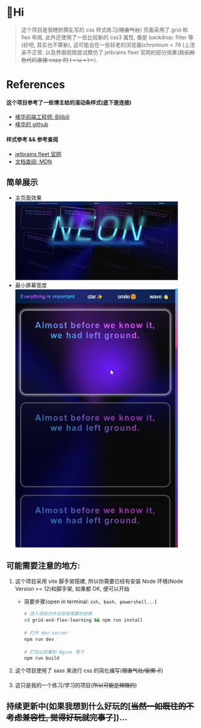 # 👋Hi

> 这个项目是我瞎折腾乱写的 css 样式练习(~~理直气壮~~)
> 页面采用了 grid 和 flex 布局, 此外还使用了一些比较新的 css3 属性, 像是 backdrop: filter 等(好吧, 其实也不算新), 这可能会在一些较老的浏览器(chromium \< 76 )上渲染不正常. 以及界面视图尝试模仿了 jetbrains fleet 官网的部分效果(~~其实颜色代码直接 copy 的 ( •̀ ω •́ )✧~~).

# References

#### 这个项目参考了一些博主给的滚动条样式(底下是连接)

- [峰华前端工程师: Bilibili](https://space.bilibili.com/302954484)
- [峰华的 github](https://github.com/zxuqian/html-css-examples)

#### 样式参考 && 参考查阅

- [jetbrains fleet 官网](https://www.jetbrains.com/zh-cn/fleet/)
- [文档查阅: MDN](https://developer.mozilla.org)

## 简单展示

- 主页面效果
  <img src=".assets/major-screen.png" alt="图片好像没加载出来🥲" width="90%" />
- 最小屏幕宽度
  <img src=".assets/min-width-effect.png" alt="图片好像没加载出来🥲" width="90%" />

## 可能需要注意的地方:

1. 这个项目采用 vite 脚手架搭建, 所以你需要已经有安装 Node 环境(Node Version >= 12)和脚手架, 如果都 OK, 便可以开始

   - 简要步骤(open in terminal: `zsh, bash, powershell...`)

     ```sh
     # 进入项目内并且安装需要的依赖
     cd grid-and-flex-learning && npm run install

     # 打开 dev-server
     npm run dev

     # 打包以部署到 Nginx 等下
     npm run build
     ```

2. 这个项目使用了 sass 来进行 css 的简化编写(~~理直气壮/偷懒 ✌️~~)
3. 这只是我的一个练习/学习的项目(~~所以可能是辣眼的~~)

## 持续更新中(如果我想到什么好玩的[~~当然一如既往的不考虑兼容性, 觉得好玩就完事了~~])...
